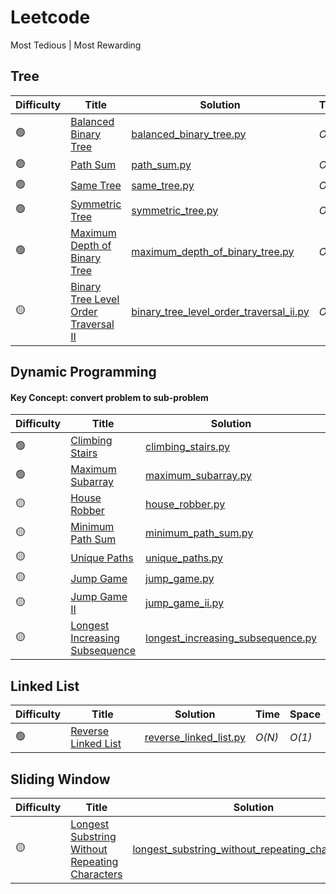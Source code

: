 # Leetcode
Most Tedious | Most Rewarding

## Tree
|  Difficulty  | Title | Solution | Time | Space |
| --- | ----- | -------- | ---- | ----- |
| 🟢 | [Balanced Binary Tree](https://leetcode.com/problems/balanced-binary-tree/#/solutions) | [balanced_binary_tree.py](./scripts/balanced_binary_tree.py) | _O(N)_ | _O(h)_ |
| 🟢 | [Path Sum](https://leetcode.com/problems/path-sum/#/solutions) | [path_sum.py](./scripts/path_sum.py) | _O(N)_ | _O(h)_ |
| 🟢 | [Same Tree](https://leetcode.com/problems/same-tree/#/solutions) | [same_tree.py](./scripts/same_tree.py) | _O(N)_ | _O(1)_ |
| 🟢 | [Symmetric Tree](https://leetcode.com/problems/symmetric-tree/#/solutions) | [symmetric_tree.py](./scripts/symmetric_tree.py) | _O(N)_ | _O(1)_ |
| 🟢 | [Maximum Depth of Binary Tree](https://leetcode.com/problems/maximum-depth-of-binary-tree/#/solutions) | [maximum_depth_of_binary_tree.py](./scripts/maximum_depth_of_binary_tree.py) | _O(N)_ | _O(1)_ |
| 🟡 | [Binary Tree Level Order Traversal II](https://leetcode.com/problems/binary-tree-level-order-traversal-ii/#/solutions) | [binary_tree_level_order_traversal_ii.py](./scripts/binary_tree_level_order_traversal_ii.py) | _O(N)_ | _O(h)_ |

## Dynamic Programming
#### Key Concept: convert problem to sub-problem
|  Difficulty  | Title | Solution | Time | Space |
| --- | ----- | -------- | ---- | ----- |
| 🟢 | [Climbing Stairs](https://leetcode.com/problems/climbing-stairs/#/solutions) | [climbing_stairs.py](./scripts/climbing_stairs.py) | _O(N)_ | _O(1)_ |
| 🟢 | [Maximum Subarray](https://leetcode.com/problems/maximum-subarray/#/solutions) | [maximum_subarray.py](./scripts/maximum_subarray.py) | _O(N)_ | _O(1)_ |
| 🟡 | [House Robber](https://leetcode.com/problems/house-robber/#/solutions) | [house_robber.py](./scripts/house_robber.py) | _O(N)_ | _O(N)_ |
| 🟡 | [Minimum Path Sum](https://leetcode.com/problems/minimum-path-sum/#/solutions) | [minimum_path_sum.py](./scripts/minimum_path_sum.py) | _O(N^2)_ | _O(M*N)_ |
| 🟡 | [Unique Paths](https://leetcode.com/problems/unique-paths/#/solutions) | [unique_paths.py](./scripts/unique_paths.py) | _O(N^2)_ | _O(M*N)_ |
| 🟡 | [Jump Game](https://leetcode.com/problems/jump-game/#/solutions) | [jump_game.py](./scripts/jump_game.py) | _O(N)_ | _O(1)_ |
| 🟡 | [Jump Game II](https://leetcode.com/problems/jump-game-ii/#/solutions) | [jump_game_ii.py](./scripts/jump_game_ii.py) | _O(N)_ | _O(1)_ |
| 🟡 | [Longest Increasing Subsequence](https://leetcode.com/problems/longest-increasing-subsequence/#/solutions) | [longest_increasing_subsequence.py](./scripts/longest_increasing_subsequence.py) | _O(N^2)_ | _O(1)_ |

## Linked List
|  Difficulty  | Title | Solution | Time | Space |
| --- | ----- | -------- | ---- | ----- |
| 🟢 | [Reverse Linked List](https://leetcode.com/problems/reverse-linked-list/#/solutions) | [reverse_linked_list.py](./scripts/reverse_linked_list.py) | _O(N)_ | _O(1)_ |

## Sliding Window
|  Difficulty  | Title | Solution | Time | Space |
| --- | ----- | -------- | ---- | ----- |
| 🟡 | [Longest Substring Without Repeating Characters](https://leetcode.com/problems/longest-substring-without-repeating-characters/#/solutions) | [longest_substring_without_repeating_characters.py](./scripts/longest_substring_without_repeating_characters.py) | _O(N)_ | _O(1)_ |
